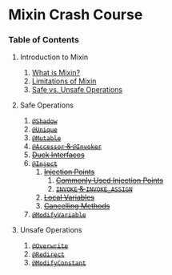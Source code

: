 # Mixin Crash Course

### Table of Contents
1. Introduction to Mixin
    1. [What is Mixin?](https://github.com/CammiePone/Mixin-Crash-Course/blob/master/src/main/java/dev/cammiescorner/mcc/p1_intro_to_mixin/p1_1_what_is_mixin/what_is_mixin.md)
    2. [Limitations of Mixin](https://github.com/CammiePone/Mixin-Crash-Course/blob/master/src/main/java/dev/cammiescorner/mcc/p1_intro_to_mixin/p1_2_limitations_of_mixin/limitations_of_mixin.md)
    3. [Safe vs. Unsafe Operations](https://github.com/CammiePone/Mixin-Crash-Course/blob/master/src/main/java/dev/cammiescorner/mcc/p1_intro_to_mixin/p1_3_safe_vs_unsafe_operations/safe_vs_unsafe_operations.md)
    

2. Safe Operations
    1. ~~[`@Shadow`](https://github.com/CammiePone/Mixin-Crash-Course)~~
    2. ~~[`@Unique`](https://github.com/CammiePone/Mixin-Crash-Course)~~
    3. ~~[`@Mutable`](https://github.com/CammiePone/Mixin-Crash-Course)~~
    4. ~~[`@Accessor` & `@Invoker`](https://github.com/CammiePone/Mixin-Crash-Course)~~
    5. ~~[Duck Interfaces](https://github.com/CammiePone/Mixin-Crash-Course)~~
    6. ~~[`@Inject`](https://github.com/CammiePone/Mixin-Crash-Course)~~
        1. ~~[Injection Points](https://github.com/CammiePone/Mixin-Crash-Course)~~
            1. ~~[Commonly Used Injection Points](https://github.com/CammiePone/Mixin-Crash-Course)~~
            2. ~~[`INVOKE` & `INVOKE_ASSIGN`](https://github.com/CammiePone/Mixin-Crash-Course)~~
        2. ~~[Local Variables](https://github.com/CammiePone/Mixin-Crash-Course)~~
        3. ~~[Cancelling Methods](https://github.com/CammiePone/Mixin-Crash-Course)~~
    7. ~~[`@ModifyVariable`](https://github.com/CammiePone/Mixin-Crash-Course)~~
    

3. Unsafe Operations
    1. ~~[`@Overwrite`](https://github.com/CammiePone/Mixin-Crash-Course)~~
    2. ~~[`@Redirect`](https://github.com/CammiePone/Mixin-Crash-Course)~~
    3. ~~[`@ModifyConstant`](https://github.com/CammiePone/Mixin-Crash-Course)~~
